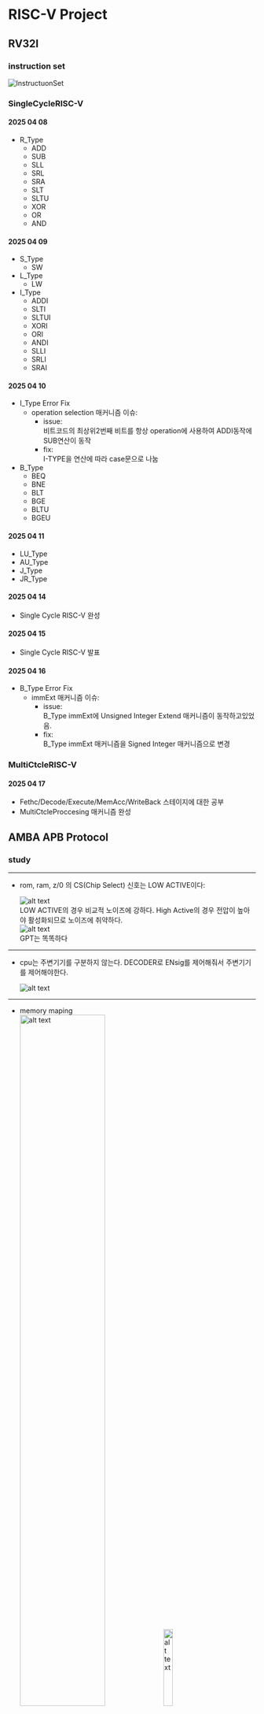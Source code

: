 # RISC-V Project

## RV32I

### instruction set

![InstructuonSet](./RV32I-1.png) 

### SingleCycleRISC-V

#### 2025 04 08

- R_Type  
  - ADD  
  - SUB  
  - SLL  
  - SRL  
  - SRA  
  - SLT  
  - SLTU  
  - XOR  
  - OR  
  - AND  

#### 2025 04 09

- S_Type  
  - SW  
- L_Type  
  - LW  
- I_Type  
  - ADDI  
  - SLTI  
  - SLTUI  
  - XORI  
  - ORI  
  - ANDI  
  - SLLI  
  - SRLI  
  - SRAI  

#### 2025 04 10

- I_Type Error Fix  
  - operation selection 매커니즘 이슈:  
    - issue:  
      비트코드의 최상위2번째 비트를 항상 operation에 사용하여 ADDI동작에 SUB연산이 동작 
    - fix:  
      I-TYPE을 연산에 따라 case문으로 나눔  
- B_Type  
  - BEQ  
  - BNE  
  - BLT  
  - BGE  
  - BLTU  
  - BGEU  

#### 2025 04 11

- LU_Type
- AU_Type
- J_Type
- JR_Type

#### 2025 04 14

- Single Cycle RISC-V 완성 

#### 2025 04 15

- Single Cycle RISC-V 발표 

#### 2025 04 16

- B_Type Error Fix
  - immExt 매커니즘 이슈:
    - issue:  
    B_Type immExt에 Unsigned Integer Extend 매커니즘이 동작하고있었음.
    - fix:  
    B_Type immExt 매커니즘을 Signed Integer 매커니즘으로 변경

### MultiCtcleRISC-V

#### 2025 04 17

- Fethc/Decode/Execute/MemAcc/WriteBack 스테이지에 대한 공부
- MultiCtcleProccesing 매커니즘 완성

## AMBA APB Protocol

### study

----------

- rom, ram, z/0 의 CS(Chip Select) 신호는 LOW ACTIVE이다:

    ![alt text](addr_map.png)  
  LOW ACTIVE의 경우 비교적 노이즈에 강하다. High Active의 경우 전압이 높아야 활성화되므로 노이즈에 취약하다.  
  ![alt text](image-2.png)  
  GPT는 똑똑하다

----------

- cpu는 주변기기를 구분하지 않는다. DECODER로 ENsig를 제어해줘서 주변기기를 제어해야한다.

  ![alt text](image-8.png)

----------

- memory maping  
  <img src="image.png" alt="alt text" style="width:60%;">
  <img src="image-1.png" alt="alt text" style="width:20%;">  

----------

- APB state  
  ![alt text](image-6.png)  
  - write  
    - T0: Idle, T1: Setup, T2: Acces(slave ready send), T3: Idle  
      ![alt text](image-3.png)  
      - T0: Idle, T1: Setup, T2: Acces(slave ready not send), T4: Acces(slave ready send), T5: Idle  
      ![alt text](image-4.png)  
    - read  
      - T0: Idle, T1: Setup, T2: Acces(slave ready send), T3: Idle  
      ![alt text](image-5.png)  
      - T0: Idle, T1: Setup, T2: Acces(slave ready not send), T4: Acces(slave ready send), T5: Idle  
      ![alt text](image-7.png)  
    - ready신호는 규격화 된 범용버스으로서 쓰기 위해 표준규격을 만든것이다  

### 2025 04 18  

- MASTER  Logical design
- SLAVE   Logical design

### 2025 04 20  

- CPU는 모든 패리패럴을 메모리와 구분하지 않고 항상 같은 형태(프로토콜)의 신호를 보낸다.  
    "주소를 던지고 값을 읽고 쓰는 구조"가 동일하다.

### 2025 04 21  

- paripheral device module template  
  - APB_INTERFACE
  - GPO  
  - GPI  
  - GPIO  

### 2025 04 22  

<img src="AMBA_APB_BUS_SC.png" alt="alt text" style="width:100%;">    
    
- APB interface 시험 적용
  - 7-SEGMENT  
    ![alt text](image-9.png)

### april miniProject  

- RISC-V SOC AMBA APB BUS 기반 Peripheral 설계  
- SystemVerilog TestBench  
- 발표일: 5/7  

### 2025 04 24

- SV Simulation 구조  
  ![alt text](image-10.png)  
  referenceModel: 시뮬레이션 예상값.  
  transfer: 값들을 한번에 쓰기위한 뭉탱이.  
  Generator: 값 생성 클래스  
  Driver: interface 접근/실행 클래스  
  Monitor: interface 접근/캡처 클래스  
  Scoreboard: interface 값 (refmodel과)비교 클래스  
  Interface: 실제 DUT와 연결되는 선들의 뭉탱이  
  Mailbox: C++의 컨테이너중 큐 역할.  
  - 시뮬레이션 출력 예시  
  

### 2025 04 24

- FIFO mem(QUEUE, IOBUFFER) 
  - 버퍼 사용 이유: 도메인간 클럭차이 또는 입출력동작속도의 차이가 생길때(싱크가 안맞을때) 데이터를 잡아둘 용도로 사용.
  - FIFO mem: 선입선출형 메모리
  - 구조  
  <img src="FIFO_MEM_구조.png" alt="alt text">  
  - 예시 입출력  
  <img src="FIFO_WaveDrom.png" alt="alt text">  
  <img src="image-12.png" alt="alt text">  
  <img src="image-14.png" alt="alt text">  
  - 합성된 회로  
  <img src="image-13.png" alt="alt text">
  - 시뮬레이션  
  <img src="image-15.png" alt="alt text">  

### 2025 04 25~27

- 입출력 버퍼 AMAB버스에 연결해보기.  
  <img src="image-16.png" alt="alt text"> 

### 2025 04 28

- DATA_SHEET 작성 예시  
  <img src="image-17.png" alt="alt text"> 
  - GP_COUNTER  
  <img src="image-18.png" alt="alt text"> 

## AMBA AXI Protocol  

### STUDY

- bus: brodcast식으로 한방에 전부 보냄  
- point to point: 일대일 연결  
- AXI is not BUS specification, but **point to point specification**  
  ![alt text](image-19.png)  
- AXI channels  
  ![alt text](image-20.png)  
  WR과 RD의 ADDR이 분리되어 복잡해보인다. 하지만 충분히 가치가 있을것.  
  각 채널은 uniderectional(단방향이다)
  각 체널이 단방향이기에 WRITE RESPONSE가 따로있다. READ Response는 READ Data에 포함시켜서 보낸다. (WRITE는 master to slave이기 때문에 slave의 상태를 master에게 알릴 필요가 있으나 READ는 slave to master이기에 READ Data가 곧 slave의 상태이다.)
  채널이 분리되어 있기 때문에 READ와 WRITE가 같은 시간(타이밍)에 **가능**하다.  
  ![alt text](image-21.png)  
  ![alt text](image-22.png)  
- channel handshake(valid ready handshake)  
  ![alt text](image-24.png)  
  ![alt text](image-23.png)  
  valid 신호는 inforamtion(예를들어 ADDR, RDATA, WDATA)이 유효함(valid)을 알린다.(거리,온습도 센서 할 때 done 신호를 생각하면 이해가 쉬울것)  
  ready 신호는 피수신자가 수신가능상태임을 알린다.  
  동기 handshake를 사용한다(clk에 맞춰서 동작한다.)  
- channel: 데이터 하나를 보내는 신호선 뭉탱이  
  ![alt text](image-25.png)  
- transaction: 같은 기능의 채널들의 뭉탱이  
  ![alt text](image-26.png)  
- axi와 ahb차이는? -> ahb는 브로드캐스트방식 한방에 보냄 axi는 포인트투포인트방식이며 밸리드레디핸드셰이크형태를 가진다. 덕분에 read write 동시에 가능.  
- Channel transfer examples(AXI는 아래 케이스가 다 되는 회로임)  
  - case1: valid를 받고나서 ready하는 경우(일반적인 상황)  
    ![alt text](image-27.png)  
    1: idle  
    2: valid high  
    3: ready high  
    4: handshake  
  - case2: information을 먼저 받고 ready를 하는 경우(데이터가 들어올것이 기대되는(확정된)상황)  
    ![alt text](image-28.png)  
    1: idle  
    2: ready high  
    3: valid high  
    4: handshake  
    (예시): waddr이 들어온 상태일때 WDATA가 들어올게 확실하니 미리 READY를 준비시켜서(asserted) 한클럭 클럭 아낄 수 있다  
  - case3: valid, ready동시(잘안쓰임 양측이 전부 조합회로여야 가능)  
    ![alt text](image-29.png)  
    1: idle  
    2: no change  
    3: valid, ready high  
    4: handshake  
- Write transaction: single data item  
  ![alt text](image-30.png)  
  ![alt text](image-31.png)  
  - Write transaction handshake dependencies  
    ![alt text](image-32.png)  
- Read transaction: single data item  
  ![alt text](image-34.png)
  - read transaction handshake dependencies  
  ![alt text](image-33.png)  

### 2025 05 12

- axi diagram  
  ![alt text](image-36.png)  
  